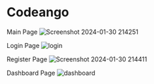 # Codeango

Main Page 
![Screenshot 2024-01-30 214251](https://github.com/sarthaklaptop/Codeango/assets/101018384/c3c7e2c8-124a-4c1a-abc3-53bfad2d0a0d)

Login Page
![login](https://github.com/sarthaklaptop/Codeango/assets/101018384/191e04a9-a3fa-4075-b4bc-65ff060205b4)

Register Page
![Screenshot 2024-01-30 214411](https://github.com/sarthaklaptop/Codeango/assets/101018384/e4fc3659-da13-4045-bf0d-8edbd955479f)

Dashboard Page
![dashboard](https://github.com/sarthaklaptop/Codeango/assets/101018384/8ba79632-7436-426b-b6eb-1e415adc7c9a)

